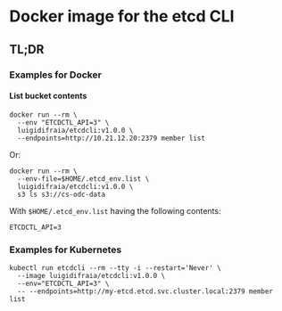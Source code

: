 # Docker image for the etcd CLI

## TL;DR

### Examples for Docker

#### List bucket contents

```
docker run --rm \
  --env "ETCDCTL_API=3" \
  luigidifraia/etcdcli:v1.0.0 \
  --endpoints=http://10.21.12.20:2379 member list
```

Or:

```
docker run --rm \
  --env-file=$HOME/.etcd_env.list \
  luigidifraia/etcdcli:v1.0.0 \
  s3 ls s3://cs-odc-data
```

With `$HOME/.etcd_env.list` having the following contents:

```
ETCDCTL_API=3
```

### Examples for Kubernetes

```
kubectl run etcdcli --rm --tty -i --restart='Never' \
  --image luigidifraia/etcdcli:v1.0.0 \
  --env="ETCDCTL_API=3" \
  -- --endpoints=http://my-etcd.etcd.svc.cluster.local:2379 member list
```
